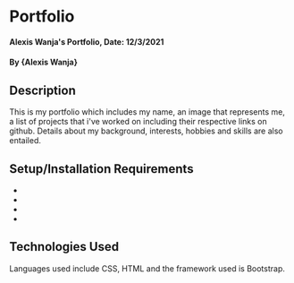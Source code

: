 # Portfolio

#### Alexis Wanja's Portfolio, Date: 12/3/2021

#### By **{Alexis Wanja}**

## Description
This is my portfolio which includes my name, an image that represents me, a list of projects that i've worked on including their respective links on github. Details about my background, interests, hobbies and skills are also entailed.

## Setup/Installation Requirements
*
*
*
*
## Technologies Used
Languages used include CSS, HTML and the framework used is Bootstrap.
